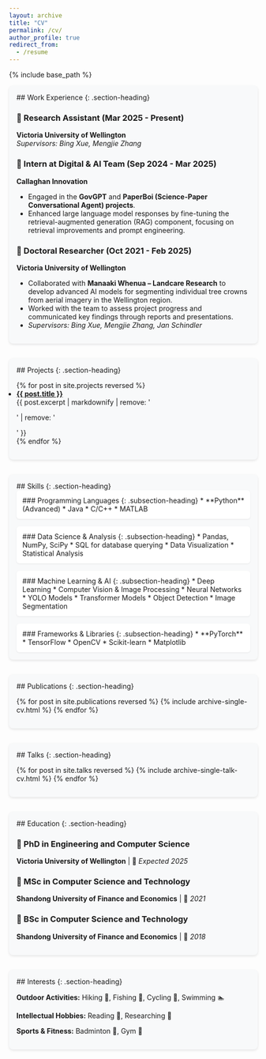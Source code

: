 ```yaml
---
layout: archive
title: "CV"
permalink: /cv/
author_profile: true
redirect_from:
  - /resume
---
```


{% include base_path %}

<div markdown="1" class="cv-section">
## Work Experience
{: .section-heading}

### 📌 Research Assistant (Mar 2025 - Present)  
**Victoria University of Wellington**  
*Supervisors: Bing Xue, Mengjie Zhang*

### 📌 Intern at Digital & AI Team (Sep 2024 - Mar 2025)  
**Callaghan Innovation**  
- Engaged in the **GovGPT** and **PaperBoi (Science-Paper Conversational Agent) projects**.
- Enhanced large language model responses by fine-tuning the retrieval-augmented generation (RAG) component, focusing on retrieval improvements and prompt engineering.  

### 📌 Doctoral Researcher (Oct 2021 - Feb 2025)  
**Victoria University of Wellington**  
- Collaborated with **Manaaki Whenua – Landcare Research** to develop advanced AI models for segmenting individual tree crowns from aerial imagery in the Wellington region.  
- Worked with the team to assess project progress and communicated key findings through reports and presentations.  
- *Supervisors: Bing Xue, Mengjie Zhang, Jan Schindler*
</div>


<div markdown="1" class="cv-section">
## Projects
{: .section-heading}

<ul class="projects-list">
  {% for post in site.projects reversed %}
    <li>
      <a href="{{ base_path }}{{ post.url }}" rel="permalink"><strong>{{ post.title }}</strong></a><br>
      {{ post.excerpt | markdownify | remove: '<p>' | remove: '</p>' }}
    </li>
  {% endfor %}
</ul>
</div>

<div markdown="1" class="cv-section">
## Skills
{: .section-heading}

<div class="skills-wrapper">
  <div markdown="1" class="skills-subsection">
### Programming Languages
{: .subsection-heading}
* **Python** (Advanced)
* Java
* C/C++
* MATLAB
  </div>

  <div markdown="1" class="skills-subsection">
### Data Science & Analysis
{: .subsection-heading}
* Pandas, NumPy, SciPy
* SQL for database querying
* Data Visualization
* Statistical Analysis
  </div>

  <div markdown="1" class="skills-subsection">
### Machine Learning & AI
{: .subsection-heading}
* Deep Learning
* Computer Vision & Image Processing
* Neural Networks
* YOLO Models
* Transformer Models
* Object Detection
* Image Segmentation
  </div>

  <div markdown="1" class="skills-subsection">
### Frameworks & Libraries
{: .subsection-heading}
* **PyTorch**
* TensorFlow
* OpenCV
* Scikit-learn
* Matplotlib
  </div>
</div>
</div>

<div markdown="1" class="cv-section">
## Publications
{: .section-heading}

<ul class="publications-list">
  {% for post in site.publications reversed %}
    {% include archive-single-cv.html %}
  {% endfor %}
</ul>
</div>

<div markdown="1" class="cv-section">
## Talks
{: .section-heading}

<ul class="talks-list">
  {% for post in site.talks reversed %}
    {% include archive-single-talk-cv.html %}
  {% endfor %}
</ul>
</div>

<div markdown="1" class="cv-section">
## Education
{: .section-heading}

### 📌 PhD in Engineering and Computer Science  
**Victoria University of Wellington** | 🎯 *Expected 2025*  

### 📌 MSc in Computer Science and Technology  
**Shandong University of Finance and Economics** | 🎯 *2021*  

### 📌 BSc in Computer Science and Technology  
**Shandong University of Finance and Economics** | 🎯 *2018*  
</div>

<div markdown="1" class="cv-section">
## Interests
{: .section-heading}

**Outdoor Activities:** Hiking 🚶, Fishing 🎣, Cycling 🚴, Swimming 🏊  

**Intellectual Hobbies:** Reading 📖, Researching 🧠  

**Sports & Fitness:** Badminton 🏸, Gym 💪  
</div>

<style>
.cv-section {
  margin-bottom: 30px;
  padding: 15px;
  background-color: #f8f9fa;
  border-radius: 8px;
  box-shadow: 0 2px 5px rgba(0,0,0,0.1);
}

.section-heading {
  color: rgb(32, 113, 135);
  border-bottom: 2px solid rgb(32, 113, 135);
  padding-bottom: 10px;
  margin-top: 0;
}

.subsection-heading {
  color: rgb(32, 113, 135);
  border-bottom: 1px solid #e0e0e0;
  padding-bottom: 8px;
  margin-top: 0;
}

/* Projects styling */
.projects-list {
  padding-left: 0;
}

.project-item {
  margin-bottom: 15px;
  border-bottom: 1px solid #eee;
  padding-bottom: 15px;
}

.project-item:last-child {
  border-bottom: none;
}

.project-item h3 {
  margin-bottom: 5px;
}

/* Skills styling */
.skills-wrapper {
  display: flex;
  flex-wrap: wrap;
  gap: 15px;
}

.skills-subsection {
  flex: 1 1 45%;
  min-width: 250px;
  background-color: white;
  padding: 12px;
  border-radius: 6px;
  box-shadow: 0 1px 3px rgba(0,0,0,0.08);
}

.skills-subsection ul {
  list-style-type: none;
  padding-left: 15px;
}

.skills-subsection li {
  padding: 5px 0;
  position: relative;
}

.skills-subsection li:before {
  content: "•";
  color: rgb(32, 113, 135);
  font-weight: bold;
  display: inline-block;
  width: 1em;
  margin-left: -1em;
}

/* Publications and talks lists */
.publications-list, .talks-list {
  padding-left: 0;
}

@media (max-width: 768px) {
  .skills-subsection {
    flex: 1 1 100%;
  }
}
</style>
